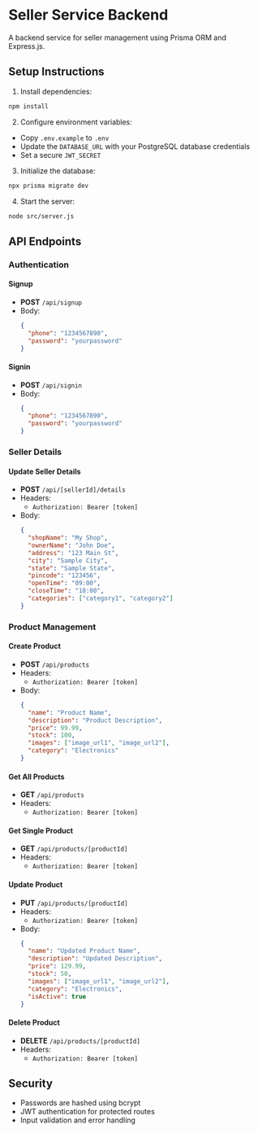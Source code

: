 # Seller Service Backend

A backend service for seller management using Prisma ORM and Express.js.

## Setup Instructions

1. Install dependencies:

```bash
npm install
```

2. Configure environment variables:

- Copy `.env.example` to `.env`
- Update the `DATABASE_URL` with your PostgreSQL database credentials
- Set a secure `JWT_SECRET`

3. Initialize the database:

```bash
npx prisma migrate dev
```

4. Start the server:

```bash
node src/server.js
```

## API Endpoints

### Authentication

#### Signup

- **POST** `/api/signup`
- Body:
  ```json
  {
    "phone": "1234567890",
    "password": "yourpassword"
  }
  ```

#### Signin

- **POST** `/api/signin`
- Body:
  ```json
  {
    "phone": "1234567890",
    "password": "yourpassword"
  }
  ```

### Seller Details

#### Update Seller Details

- **POST** `/api/[sellerId]/details`
- Headers:
  - `Authorization: Bearer [token]`
- Body:
  ```json
  {
    "shopName": "My Shop",
    "ownerName": "John Doe",
    "address": "123 Main St",
    "city": "Sample City",
    "state": "Sample State",
    "pincode": "123456",
    "openTime": "09:00",
    "closeTime": "18:00",
    "categories": ["category1", "category2"]
  }
  ```

### Product Management

#### Create Product

- **POST** `/api/products`
- Headers:
  - `Authorization: Bearer [token]`
- Body:
  ```json
  {
    "name": "Product Name",
    "description": "Product Description",
    "price": 99.99,
    "stock": 100,
    "images": ["image_url1", "image_url2"],
    "category": "Electronics"
  }
  ```

#### Get All Products

- **GET** `/api/products`
- Headers:
  - `Authorization: Bearer [token]`

#### Get Single Product

- **GET** `/api/products/[productId]`
- Headers:
  - `Authorization: Bearer [token]`

#### Update Product

- **PUT** `/api/products/[productId]`
- Headers:
  - `Authorization: Bearer [token]`
- Body:
  ```json
  {
    "name": "Updated Product Name",
    "description": "Updated Description",
    "price": 129.99,
    "stock": 50,
    "images": ["image_url1", "image_url2"],
    "category": "Electronics",
    "isActive": true
  }
  ```

#### Delete Product

- **DELETE** `/api/products/[productId]`
- Headers:
  - `Authorization: Bearer [token]`

## Security

- Passwords are hashed using bcrypt
- JWT authentication for protected routes
- Input validation and error handling
